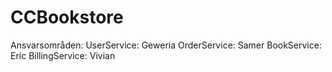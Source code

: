 # CCBookstore
Ansvarsområden:
UserService: Geweria
OrderService: Samer
BookService: Eric
BillingService: Vivian
